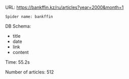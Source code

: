 URL: https://bankffin.kz/ru/articles?year=2000&month=1

    Spider name: bankffin

DB Schema:
- title
- date
- link
- content

Time: 55.2s

Number of articles: 512


